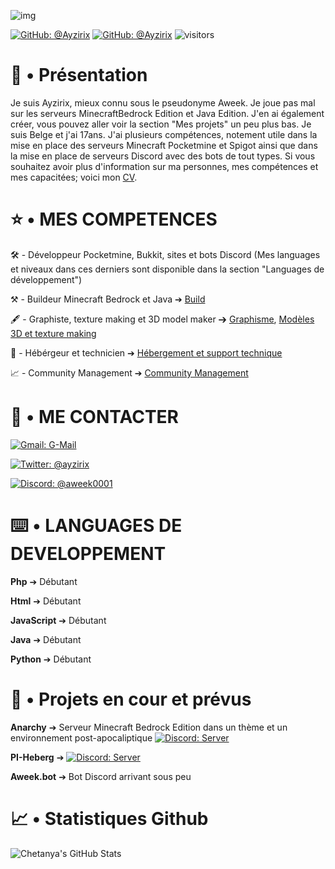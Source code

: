 ![img](https://cdn.discordapp.com/attachments/928644758560194620/929118396107337799/1641589471450.png)

[![GitHub: @Ayzirix](https://img.shields.io/github/followers/Ayzirix?label=follow&style=social)](https://github.com/Ayzirix)
[![GitHub: @Ayzirix](https://img.shields.io/github/stars/:user/:repo?style=social)](https://github.com/Ayzirix)
![visitors](https://visitor-badge.glitch.me/badge?page_id=Ayzirix)

# 📜 • Présentation

Je suis Ayzirix, mieux connu sous le pseudonyme Aweek. Je joue pas mal sur les serveurs MinecraftBedrock Edition et Java Edition. J'en ai également créer, vous pouvez aller voir la section "Mes projets" un peu plus bas. Je suis Belge et j'ai 17ans. J'ai plusieurs compétences, notement utile dans la mise en place des serveurs Minecraft Pocketmine et Spigot ainsi que dans la mise en place de serveurs Discord avec des bots de tout types. Si vous souhaitez avoir plus d'information sur ma personnes, mes compétences et mes capacitées; voici mon [CV](https://github.com/Ayzirix/Curiculum-Vitae).

# ⭐️ • MES COMPETENCES

🛠 - Développeur Pocketmine, Bukkit, sites et bots Discord (Mes languages et niveaux dans ces derniers sont disponible dans la section "Languages de développement")

⚒ - Buildeur Minecraft Bedrock et Java ➔ [Build](https://github.com/Ayzirix/Builds-Minecraft)

🖋 - Graphiste, texture making et 3D model maker ➔ [Graphisme](https://github.com/Ayzirix/Graphisme), [Modèles 3D et texture making](https://github.com/Ayzirix/Textures-Minecraft-et-modeles-3D)

💾 - Hébérgeur et technicien ➔ [Hébergement et support technique](https://github.com/Ayzirix/Hebergement)

📈 - Community Management ➔ [Community Management](https://github.com/Ayzirix/Community-Management)

# 📱 • ME CONTACTER

[![Gmail: G-Mail](https://img.shields.io/badge/Gmail-ayzirix@gmail.com-white)](ayzirix@gmail.com)

[![Twitter: @ayzirix](https://img.shields.io/badge/Twitter-ayzirix1-9cf)](https://twitter.com/@ayzirix)

[![Discord: @aweek0001](https://img.shields.io/badge/Discord-server-blue)](https://discord.gg/uEVRupPrr5) 

# ⌨️ • LANGUAGES DE DEVELOPPEMENT

**Php** ➔ Débutant

**Html** ➔ Débutant

**JavaScript** ➔ Débutant

**Java** ➔ Débutant

**Python** ➔ Débutant

# 📂 • Projets en cour et prévus

**Anarchy** ➔ Serveur Minecraft Bedrock Edition dans un thème et un environnement post-apocaliptique [![Discord: Server](https://img.shields.io/badge/Discord-server-blue)](https://discord.gg/AdvgKwVCtf)

**PI-Heberg** ➔ [![Discord: Server](https://img.shields.io/badge/Discord-server-blue)](https://discord.gg/BJM4bpfkRm)

**Aweek.bot** ➔ Bot Discord arrivant sous peu

# 📈 • Statistiques Github

![Chetanya's GitHub Stats](https://github-readme-stats.vercel.app/api?username=Ayzirix&hide=["issues"]&show_icons=true)
